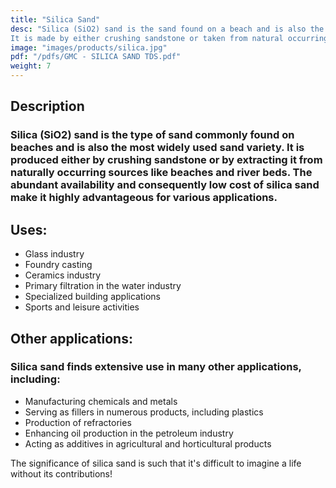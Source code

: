 ```yaml
---
title: "Silica Sand"
desc: "Silica (SiO2) sand is the sand found on a beach and is also the most commonly used sand.
It is made by either crushing sandstone or taken from natural occurring locations, such as beaches and river beds."
image: "images/products/silica.jpg"
pdf: "/pdfs/GMC - SILICA SAND TDS.pdf"
weight: 7
---
```

## Description
### Silica (SiO2) sand is the type of sand commonly found on beaches and is also the most widely used sand variety. It is produced either by crushing sandstone or by extracting it from naturally occurring sources like beaches and river beds. The abundant availability and consequently low cost of silica sand make it highly advantageous for various applications.

## Uses:
- Glass industry
- Foundry casting
- Ceramics industry
- Primary filtration in the water industry
- Specialized building applications
- Sports and leisure activities

## Other applications:
### Silica sand finds extensive use in many other applications, including:
- Manufacturing chemicals and metals
- Serving as fillers in numerous products, including plastics
- Production of refractories
- Enhancing oil production in the petroleum industry
- Acting as additives in agricultural and horticultural products

The significance of silica sand is such that it's difficult to imagine a life without its contributions!

